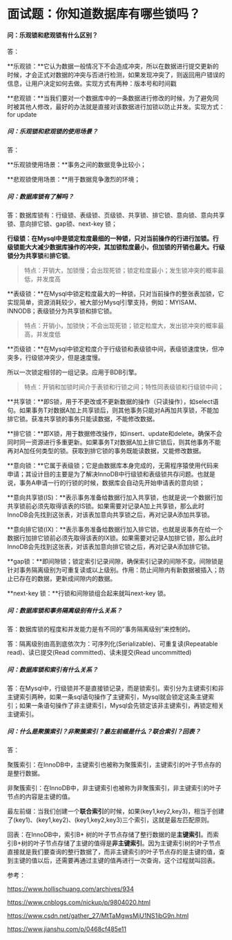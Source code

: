 # 面试题：你知道数据库有哪些锁吗？

#### 问：乐观锁和悲观锁有什么区别？

答：

**乐观锁：**它认为数据一般情况下不会造成冲突，所以在数据进行提交更新的时候，才会正式对数据的冲突与否进行检测，如果发现冲突了，则返回用户错误的信息，让用户决定如何去做。实现方式有两种：版本号和时间戳

**悲观锁：**当我们要对一个数据库中的一条数据进行修改的时候，为了避免同时被其他人修改，最好的办法就是直接对该数据进行加锁以防止并发。实现方式：for update

##### 问：乐观锁和悲观锁的使用场景？

答：

**乐观锁使用场景：**事务之间的数据竞争比较小；

**悲观锁使用场景：**用于数据竞争激烈的环境；

##### 问：数据库锁有了解吗？

答：数据库锁有：行级锁、表级锁、页级锁、共享锁、排它锁、意向锁、意向共享锁、意向排它锁、gap锁、next-key 锁；

**行级锁：**在Mysql中是锁定粒度最细的一种锁，只对当前操作的行进行加锁。行级锁能大大减少数据库操作的冲突，其加锁粒度最小，但加锁的开销也最大。行级锁分为**共享锁**和**排它锁**。

> 特点：开销大，加锁慢；会出现死锁；锁定粒度最小；发生锁冲突的概率最低，并发度高

**表级锁：**在Mysql中锁定粒度最大的一种锁，只对当前操作的整张表加锁，它实现简单，资源消耗较少，被大部分Mysql引擎支持，例如：MYISAM、INNODB；表级锁分为共享锁和排它锁。

> 特点：开销小，加锁快；不会出现死锁；锁定粒度大，发出锁冲突的概率最高，并发度低

**页级锁：**在Mysql中锁定粒度介于行级锁和表级锁中间，表级锁速度快，但冲突多，行级锁冲突少，但是速度慢。

所以一次锁定相邻的一组记录。应用于BDB引擎。

> 特点：开销和加锁时间介于表锁和行锁之间；特性同表级锁和行级锁中间；

**共享锁：**即S锁，用于不更改或不更新数据的操作（只读操作），如select语句。如果事务T对数据A加上共享锁后，则其他事务只能对A再加共享锁，不能加排它锁。获准共享锁的事务只能读数据，不能修改数据。

**排它锁：**即X锁，用于数据修改操作，如insert、update和delete。确保不会同时同一资源进行多重更新。如果事务T对数据A加上排它锁后，则其他事务不能再对A加任何类型的锁。获取到排它锁的事务既能读数据，又能修改数据。

**意向锁：**它属于表级锁；它是由数据库本身完成的，无需程序猿使用代码来申请；其设计目的主要是为了解决InnoDB中行级锁和表级锁共存问题。也就是说，事务A申请一行的行锁的时候，数据库会自动先开始申请表的意向锁；

**意向共享锁(IS)：**表示事务准备给数据行加入共享锁，也就是说一个数据行加共享锁前必须先取得该表的IS锁。如果需要对记录A加上共享锁，那么此时InnoDB会先找到这张表，对该表加意向共享锁之后，再对记录A添加共享锁。

**意向排它锁(IX)：**表示事务准备给数据行加入排它锁，也就是说事务在给一个数据行加排它锁前必须先取得该表的IX锁。如果需要对记录A加排它锁，那么此时InnoDB会先找到这张表，对该表加意向排它锁之后，再对记录A添加排它锁。

**gap锁：**即间隙锁；锁定索引记录间隙，确保索引记录的间隙不变。间隙锁是针对事务隔离级别为可重复读或以上级别。作用：防止间隙内有新数据被插入；防止已存在的数据，更新成间隙内的数据。

**next-key 锁：**行锁和间隙锁组合起来就叫next-key 锁。

##### 问：数据库锁和事务隔离级别有什么关系？

答：数据库锁的程度和并发能力是有不同的”事务隔离级别“来控制的。

答：隔离级别由高到底依次为：可序列化(Serializable)、可重复读(Repeatable read)、读已提交(Read committed)、读未提交(Read uncommitted)

##### 问：数据库锁和索引有什么关系？

答：在Mysql中，行级锁并不是直接锁记录，而是锁索引。索引分为主键索引和非主键索引两种，如果一条sql语句操作了主键索引，Mysql就会锁定这条主键索引；如果一条语句操作了非主键索引，Mysql会先锁定该非主键索引，再锁定相关主键索引。

##### 问：什么是聚簇索引？非聚簇索引？最左前缀是什么？联合索引？回表？

答：

聚簇索引：在InnoDB中，主键索引也被称为聚簇索引，主键索引的叶子节点存的是整行数据。

非聚簇索引：在InnoDB中，非主键索引也被称为非聚簇索引，非主键索引的叶子节点的内容是主键的值。

最左前缀：当我们创建一个**联合索引**的时候，如果(key1,key2,key3)，相当于创建了(key1)、(key1,key2)、(key1,key2,key3)三个索引，这就是最左匹配原则。

回表：在InnoDB中，索引B+ 树的叶子节点存储了整行数据的是**主键索引**。而索引B+树的叶子节点存储了主键的值得是**非主键索引**。因为主键索引树的叶子节点直接就是我们要查询的整行数据了，而非主键索引的叶子节点存的是主键的值，查到主键的值以后，还需要再通过主键的值再进行一次查询，这个过程就叫回表。

参考：

https://www.hollischuang.com/archives/934

https://www.cnblogs.com/nickup/p/9804020.html

https://www.csdn.net/gather_27/MtTaMgwsMjU1NS1ibG9n.html

https://www.jianshu.com/p/0468cf485e11


























